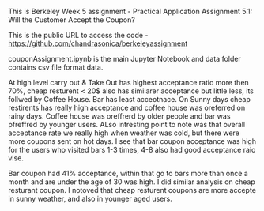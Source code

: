 This is Berkeley Week 5 assignment - Practical Application Assignment 5.1: Will the Customer Accept the Coupon?

This is the public URL to access the code - https://github.com/chandrasonica/berkeleyassignment

couponAssignment.ipynb is the main Jupyter Notebook and data folder contains csv file format data.

At high level carry out & Take Out has highest acceptance ratio more then 70%, cheap resturent < 20$ also has similarer acceptance but little less, its follwed by Coffee House. Bar has least acceotnace.
On Sunny days cheap restirents has really high acceptance and coffee house was oreferred on rainy days.
Coffee house was oreffrerd by older people and bar was pfreffred by younger users.
ALso intresting point to note was that overall acceptance rate we really high when weather was cold, but there were more coupons sent on hot days.
I see that bar coupon acceptance was high for the users who visited bars 1-3 times, 4-8 also had good acceptance raio vise.

Bar coupon had 41% acceptance, within that go to bars more than once a month and are under the age of 30 was high.
I did similar analysis on cheap resturant coupon. I notoved that cheap resturent coupons are more accepte in sunny weather, and also in younger aged users.
